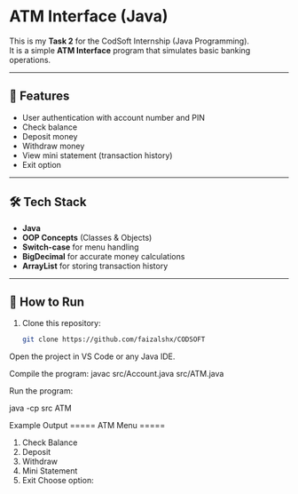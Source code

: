 # ATM Interface (Java)

This is my **Task 2** for the CodSoft Internship (Java Programming).  
It is a simple **ATM Interface** program that simulates basic banking operations.

---

## 📌 Features
- User authentication with account number and PIN  
- Check balance  
- Deposit money  
- Withdraw money  
- View mini statement (transaction history)  
- Exit option  

---

## 🛠️ Tech Stack
- **Java**
- **OOP Concepts** (Classes & Objects)  
- **Switch-case** for menu handling  
- **BigDecimal** for accurate money calculations  
- **ArrayList** for storing transaction history  

---

## 🚀 How to Run
1. Clone this repository:
   ```bash
   git clone https://github.com/faizalshx/CODSOFT
Open the project in VS Code or any Java IDE.

Compile the program:
javac src/Account.java src/ATM.java

Run the program:

java -cp src ATM

Example Output
===== ATM Menu =====
1. Check Balance
2. Deposit
3. Withdraw
4. Mini Statement
5. Exit
Choose option:
